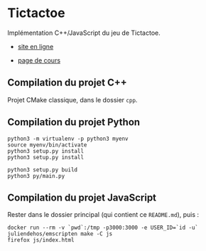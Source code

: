 # Tictactoe

Implémentation C++/JavaScript du jeu de Tictactoe.

- [site en ligne](https://juliendehos.gitlab.io/L3_GL_tictactoe/)

- [page de cours](https://juliendehos.gitlab.io/posts/gl/post70-tp-workflow.html)


## Compilation du projet C++

Projet CMake classique, dans le dossier `cpp`.

## Compilation du projet Python

```
python3 -m virtualenv -p python3 myenv
source myenv/bin/activate
python3 setup.py install
python3 setup.py install

python3 setup.py build
python3 py/main.py
```

## Compilation du projet JavaScript

Rester dans le dossier principal (qui contient ce `README.md`), puis :

```
docker run --rm -v `pwd`:/tmp -p3000:3000 -e USER_ID=`id -u` juliendehos/emscripten make -C js
firefox js/index.html
```

